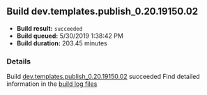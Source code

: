 ## Build dev.templates.publish_0.20.19150.02
- **Build result:** `succeeded`
- **Build queued:** 5/30/2019 1:38:42 PM
- **Build duration:** 203.45 minutes
### Details
Build [dev.templates.publish_0.20.19150.02](https://winappstudio.visualstudio.com/web/build.aspx?pcguid=a4ef43be-68ce-4195-a619-079b4d9834c2&builduri=vstfs%3a%2f%2f%2fBuild%2fBuild%2f28261) succeeded
Find detailed information in the [build log files](https://uwpctdiags.blob.core.windows.net/buildlogs/dev.templates.publish_0.20.19150.02_logs.zip)
